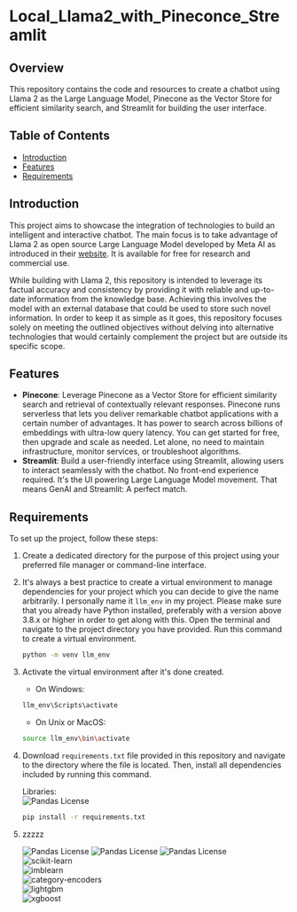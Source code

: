 # Local_Llama2_with_Pineconce_Streamlit

## Overview
This repository contains the code and resources to create a chatbot using Llama 2 as the Large Language Model, Pinecone as the Vector Store for efficient similarity search, and Streamlit for building the user interface.

## Table of Contents
- [Introduction](#introduction)
- [Features](#features)
- [Requirements](#requirements)

## Introduction
This project aims to showcase the integration of technologies to build an intelligent and interactive chatbot. The main focus is to take advantage of Llama 2 as open source Large Language Model developed by Meta AI as introduced in their [website](https://ai.meta.com/llama/). It is available for free for research and commercial use. 

While building with Llama 2, this repository is intended to leverage its factual accuracy and consistency by providing it with reliable and up-to-date information from the knowledge base. Achieving this involves the model with an external database that could be used to store such novel information. In order to keep it as simple as it goes, this repository focuses solely on meeting the outlined objectives without delving into alternative technologies that would certainly complement the project but are outside its specific scope. 

## Features
- **Pinecone**: Leverage Pinecone as a Vector Store for efficient similarity search and retrieval of contextually relevant responses. Pinecone runs serverless that lets you deliver remarkable chatbot applications with a certain number of advantages. It has power to search across billions of embeddings with ultra-low query latency. You can get started for free, then upgrade and scale as needed. Let alone, no need to maintain infrastructure, monitor services, or troubleshoot algorithms.  
- **Streamlit**: Build a user-friendly interface using Streamlit, allowing users to interact seamlessly with the chatbot. No front-end experience required. It's the UI powering Large Language Model movement. That means GenAI and Streamlit: A perfect match.

## Requirements
To set up the project, follow these steps:
1. Create a dedicated directory for the purpose of this project using your preferred file manager or command-line interface.
2. It's always a best practice to create a virtual environment to manage dependencies for your project which you can decide to give the name arbitrarily. I personally name it `llm_env` in my project. Please make sure that you already have Python installed, preferably with a version above 3.8.x or higher in order to get along with this. Open the terminal and navigate to the project directory you have provided. Run this command to create a virtual environment.

    ```bash
    python -m venv llm_env 
    ```

2. Activate the virtual environment after it's done created.
    - On Windows:

    ```bash
    llm_env\Scripts\activate
    ```

    - On Unix or MacOS:

    ```bash
    source llm_env\bin\activate
    ```

3. Download `requirements.txt` file provided in this repository and navigate to the directory where the file is located. Then, install all dependencies included by running this command.

   Libraries:<br>
   ![Pandas License](https://img.shields.io/badge/pandas-1.4.2-lightgrey)<br>

   ```bash
   pip install -r requirements.txt
   ```

5. zzzzz
    
    ![Pandas License](https://img.shields.io/badge/numpy-1.23.2-yellow)
    ![Pandas License](https://img.shields.io/badge/seaborn-0.11.2-blue)
    ![Pandas License](https://img.shields.io/badge/matplotlib-3.5.1-red)<br>
    ![scikit-learn ](https://img.shields.io/badge/scikit--learn-1.2.2-coral?labelColor=grey&style=flat)<br>
    ![imblearn ](https://img.shields.io/badge/imblearn-0.0-olive?labelColor=grey&style=flat)<br>
    ![category-encoders ](https://img.shields.io/badge/category--encoders-2.6.0-emerald?labelColor=grey&style=flat)<br>
    ![lightgbm ](https://img.shields.io/badge/lightgbm-3.3.5-pink?labelColor=grey&style=flat)<br>
    ![xgboost](https://img.shields.io/badge/xgboost-1.7.5-navy?labelColor=grey&style=flat)<br>
